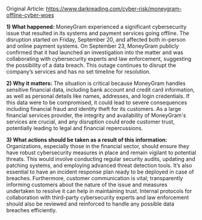 Original Article: https://www.darkreading.com/cyber-risk/moneygram-offline-cyber-woes

**1) What happened:**
MoneyGram experienced a significant cybersecurity issue that resulted in its systems and payment services going offline. The disruption started on Friday, September 20, and affected both in-person and online payment systems. On September 23, MoneyGram publicly confirmed that it had launched an investigation into the matter and was collaborating with cybersecurity experts and law enforcement, suggesting the possibility of a data breach. This outage continues to disrupt the company’s services and has no set timeline for resolution.

**2) Why it matters:**
The situation is critical because MoneyGram handles sensitive financial data, including bank account and credit card information, as well as personal details like names, addresses, and login credentials. If this data were to be compromised, it could lead to severe consequences including financial fraud and identity theft for its customers. As a large financial services provider, the integrity and availability of MoneyGram's services are crucial, and any disruption could erode customer trust, potentially leading to legal and financial repercussions.

**3) What actions should be taken as a result of this information:**
Organizations, especially those in the financial sector, should ensure they have robust cybersecurity measures in place and remain vigilant to potential threats. This would involve conducting regular security audits, updating and patching systems, and employing advanced threat detection tools. It’s also essential to have an incident response plan ready to be deployed in case of breaches. Furthermore, customer communication is vital; transparently informing customers about the nature of the issue and measures undertaken to resolve it can help in maintaining trust. Internal protocols for collaboration with third-party cybersecurity experts and law enforcement should also be reviewed and reinforced to handle any possible data breaches efficiently.